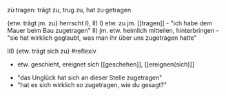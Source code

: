 zú·tragen: trägt zu, trug zu, hat zu·getragen

{etw. trägt jm. zu} herrscht I), II)
	I) etw. zu jm. [[tragen]]
	-   "ich habe dem Mauer beim Bau zugetragen"
	II) jm. etw. heimlich mitteilen, hinterbringen
	-   "sie hat wirklich geglaubt, was man ihr über uns zugetragen hatte"

III) {etw. trägt sich zu} #reflexiv  
*   etw. geschieht, ereignet sich  [[geschehen]], [[ereignen(sich)]]
-   "das Unglück hat sich an dieser Stelle zugetragen"
-   "hat es sich wirklich so zugetragen, wie du gesagt?"